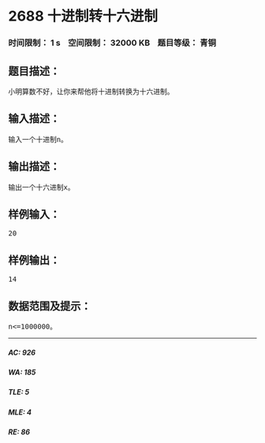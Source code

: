 # 2688 十进制转十六进制   
### 时间限制： 1 s&nbsp;&nbsp;&nbsp;&nbsp;空间限制： 32000 KB&nbsp;&nbsp;&nbsp;&nbsp;题目等级： 青铜  
## 题目描述：  

<pre>
小明算数不好，让你来帮他将十进制转换为十六进制。
</pre>
  
  
## 输入描述：  

<pre>
输入一个十进制n。
</pre>
  
  
## 输出描述：  

<pre>
输出一个十六进制x。
</pre>
  
  
## 样例输入：  

<pre>
20
</pre>
  
  
## 样例输出：  

<pre>
14
</pre>
  
  
## 数据范围及提示：  

<pre>
n<=1000000。
</pre>
  
  
***  

##### AC: 926  
##### WA: 185  
##### TLE: 5  
##### MLE: 4  
##### RE: 86  
